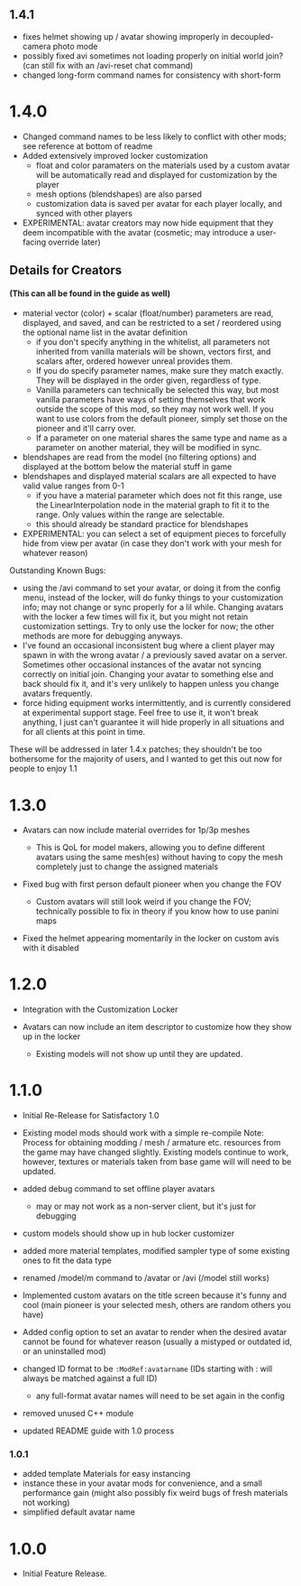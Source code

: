 ## 1.4.1

- fixes helmet showing up / avatar showing improperly in decoupled-camera photo mode
- possibly fixed avi sometimes not loading properly on initial world join? (can still fix with an /avi-reset chat command)
- changed long-form command names for consistency with short-form

# 1.4.0

- Changed command names to be less likely to conflict with other mods; see reference at bottom of readme
- Added extensively improved locker customization
  - float and color paramaters on the materials used by a custom avatar will be automatically read and displayed for customization by the player
  - mesh options (blendshapes) are also parsed
  - customization data is saved per avatar for each player locally, and synced with other players
- EXPERIMENTAL: avatar creators may now hide equipment that they deem incompatible with the avatar (cosmetic; may introduce a user-facing override later)

## Details for Creators
#### (This can all be found in the guide as well)
- material vector (color) + scalar (float/number) parameters are read, displayed, and saved, and can be restricted to a set / reordered using the optional name list in the avatar definition
  - if you don't specify anything in the whitelist, all parameters not inherited from vanilla materials will be shown, vectors first, and scalars after, ordered however unreal provides them.
  - If you do specify parameter names, make sure they match exactly. They will be displayed in the order given, regardless of type.
  - Vanilla parameters can technically be selected this way, but most vanilla parameters have ways of setting themselves that work outside the scope of this mod, so they may not work well. If you want to use colors from the default pioneer, simply set those on the pioneer and it'll carry over.
  - If a parameter on one material shares the same type and name as a parameter on another material, they will be modified in sync.
- blendshapes are read from the model (no filtering options) and displayed at the bottom below the material stuff in game
- blendshapes and displayed material scalars are all expected to have valid value ranges from 0-1
  - if you have a material parameter which does not fit this range, use the LinearInterpolation node in the material graph to fit it to the range. Only values within the range are selectable.
  - this should already be standard practice for blendshapes
- EXPERIMENTAL: you can select a set of equipment pieces to forcefully hide from view per avatar (in case they don't work with your mesh for whatever reason)

Outstanding Known Bugs:
- using the /avi command to set your avatar, or doing it from the config menu, instead of the locker, will do funky things to your customization info; may not change or sync properly for a lil while. Changing avatars with the locker a few times will fix it, but you might not retain customization settings. Try to only use the locker for now; the other methods are more for debugging anyways.
- I've found an occasional inconsistent bug where a client player may spawn in with the wrong avatar / a previously saved avatar on a server. Sometimes other occasional instances of the avatar not syncing correctly on initial join. Changing your avatar to something else and back should fix it, and it's very unlikely to happen unless you change avatars frequently.
- force hiding equipment works intermittently, and is currently considered at experimental support stage. Feel free to use it, it won't break anything, I just can't guarantee it will hide properly in all situations and for all clients at this point in time.

These will be addressed in later 1.4.x patches; they shouldn't be too bothersome for the majority of users, and I wanted to get this out now for people to enjoy 1.1

# 1.3.0

- Avatars can now include material overrides for 1p/3p meshes
  - This is QoL for model makers, allowing you to define different avatars using the same mesh(es) without having to copy the mesh completely just to change the assigned materials

- Fixed bug with first person default pioneer when you change the FOV
  - Custom avatars will still look weird if you change the FOV; technically possible to fix in theory if you know how to use panini maps

- Fixed the helmet appearing momentarily in the locker on custom avis with it disabled

# 1.2.0

- Integration with the Customization Locker

- Avatars can now include an item descriptor to customize how they show up in the locker
  - Existing models will not show up until they are updated.

# 1.1.0

- Initial Re-Release for Satisfactory 1.0

- Existing model mods should work with a simple re-compile
Note: Process for obtaining modding / mesh / armature etc. resources from the game may have changed slightly.
Existing models continue to work, however, textures or materials taken from base game will will need to be updated.

- added debug command to set offline player avatars
	- may or may not work as a non-server client, but it's just for debugging

- custom models should show up in hub locker customizer

- added more material templates, modified sampler type of some existing ones to fit the data type

- renamed /model/m command to /avatar or /avi (/model still works)

- Implemented custom avatars on the title screen because it's funny and cool (main pioneer is your selected mesh, others are random others you have)

- Added config option to set an avatar to render when the desired avatar cannot be found for whatever reason (usually a mistyped or outdated id, or an uninstalled mod)

- changed ID format to be `:ModRef:avatarname` (IDs starting with : will always be matched against a full ID)
	- any full-format avatar names will need to be set again in the config

- removed unused C++ module

- updated README guide with 1.0 process

### 1.0.1

- added template Materials for easy instancing
 - instance these in your avatar mods for convenience, and a small performance gain (might also possibly fix weird bugs of fresh materials not working)
- simplified default avatar name

# 1.0.0

- Initial Feature Release.
